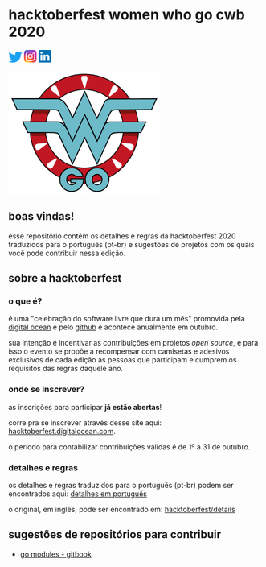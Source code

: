 # hacktoberfest women who go cwb 2020

[![Twitter](./static/twitter-logo.png)](https://twitter.com/womenwhogocwb)
[![Instagram](./static/instagram-logo.png)](https://instagram.com/womenwhogocwb)
[![LinkedIn](./static/linkedin-logo.png)](https://www.linkedin.com/company/40847620)
 
![](./static/wwgcwb-logo.png)

## boas vindas! 

esse repositório contém os detalhes e regras da hacktoberfest 2020 traduzidos para o
português (pt-br) e sugestões de projetos com os quais você pode contribuir nessa edição.

## sobre a hacktoberfest

### o que é?

é uma "celebração do software livre que dura um mês" promovida pela [digital ocean](https://www.digitalocean.com)
e pelo [github](https://github.com) e acontece anualmente em outubro.

sua intenção é incentivar as contribuições em projetos _open source_, e para isso o evento
se propõe a recompensar com camisetas e adesivos exclusivos de cada edição as pessoas que
participam e cumprem os requisitos das regras daquele ano.

### onde se inscrever?

as inscrições para participar **já estão abertas**!

corre pra se inscrever através desse site aqui:
[hacktoberfest.digitalocean.com](https://hacktoberfest.digitalocean.com).

o período para contabilizar contribuições válidas é de 1º a 31 de outubro. 

### detalhes e regras

os detalhes e regras traduzidos para o português (pt-br) podem ser encontrados aqui:
[detalhes em português](./detalhes-pt-br.md)

o original, em inglês, pode ser encontrado em:
[hacktoberfest/details](https://hacktoberfest.digitalocean.com/details)

## sugestões de repositórios para contribuir

- [go modules - gitbook](https://github.com/alexrios/gomodules)

